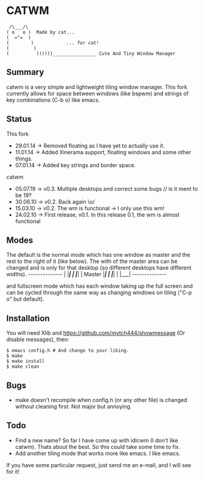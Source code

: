 CATWM
=====

     /\___/\
    ( o   o )  Made by cat...
    (  =^=  )
    (        )            ... for cat!
    (         )
    (          ))))))________________ Cute And Tiny Window Manager

Summary
-------

catwm is a very simple and lightweight tiling window manager.
This fork currently allows for space between windows (like bspwm)
and strings of key combinations (C-b o) like emacs.

Status
------
This fork
 * 29.01.14 -> Removed floating as I have yet to actually use it.
 * 11.01.14 -> Added Xinerama support, floating windows and some other things.
 * 07.01.14 -> Added key strings and border space.

catwm
 
 * 05.07.19 -> v0.3. Multiple desktops and correct some bugs // is it ment to be 19?
 * 30.06.10 -> v0.2. Back again \o/
 * 15.03.10 -> v0.2. The wm is functional -> I only use this wm!
 * 24.02.10 -> First release, v0.1. In this release 0.1, the wm is almost functional

Modes
-----

The default is the normal mode which has one window as master and the rest to the right
of it (like below). The with of the master area can be changed and is only for that 
desktop (so different desktops have different widths).
    --------------
    |        |___|
    |        |___|
    | Master |___|
    |        |___|
    |        |___|
    --------------

and fullscreen mode which has each window taking up the full screen and can be cycled
through the same way as changing windows on tiling ("C-p o" but default).

Installation
------------

You will need Xlib and <https://github.com/mytch444/showmessage> (Or disable messages),
then:

    $ emacs config.h # And change to your liking.
    $ make
    $ make install
    $ make clean

Bugs
----
 * make doesn't recompile when config.h (or any other file) is changed without cleaning 
   first. Not major but annoying.

Todo
----
 * Find a new name? So far I have come up with idlcwm (I don't like catwm). Thats about the best.
   So this could take some time to fix.
 * Add another tiling mode that works more like emacs. I like emacs.
 
If you have some particular request, just send me an e-mail, and I will see for it!
